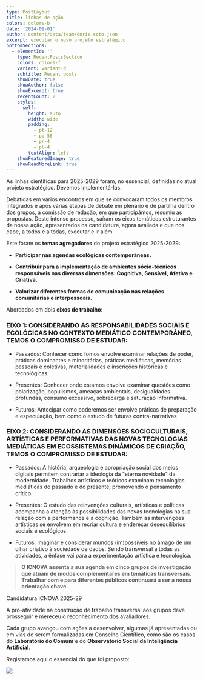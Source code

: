 ```yaml
---
type: PostLayout
title: linhas de ação
colors: colors-b
date: '2024-01-01'
author: content/data/team/doris-soto.json
excerpt: executar o novo projeto estratégico
bottomSections:
  - elementId: ''
    type: RecentPostsSection
    colors: colors-f
    variant: variant-d
    subtitle: Recent posts
    showDate: true
    showAuthor: false
    showExcerpt: true
    recentCount: 2
    styles:
      self:
        height: auto
        width: wide
        padding:
          - pt-12
          - pb-56
          - pr-4
          - pl-4
        textAlign: left
    showFeaturedImage: true
    showReadMoreLink: true
---
```

As linhas científicas para 2025-2029 foram, no essencial, definidas no atual projeto estratégico. Devemos implementá-las.

Debatidas em vários encontros em que se convocaram todos os membros integrados e após várias etapas de debate em plenário e de partilha dentro dos grupos, a comissão de redação, em que participámos, resumiu as propostas. Deste intenso processo, saíram os eixos temáticos estruturantes da nossa ação, apresentados na candidatura, agora avaliada e que nos cabe, a todos e a todas, executar e ir além.

Este foram os **temas agregadores** do projeto estratégico 2025-2029:

*   **Participar nas agendas ecológicas contemporâneas.**

*   **Contribuir para a implementação de ambientes sócio-técnicos responsáveis nas diversas dimensões: Cognitiva, Sensível, Afetiva e Criativa.**

*   **Valorizar diferentes formas de comunicação nas relações comunitárias e interpessoais.**

Abordados em dois **eixos de trabalho**:

### EIXO 1: CONSIDERANDO AS RESPONSABILIDADES SOCIAIS E ECOLÓGICAS NO CONTEXTO MEDIÁTICO CONTEMPORÂNEO, TEMOS O COMPROMISSO DE ESTUDAR:

*   Passados: Conhecer como fomos envolve examinar relações de poder, práticas dominantes e minoritárias, práticas mediáticas, memórias pessoais e coletivas, materialidades e inscrições históricas e tecnológicas.

*   Presentes: Conhecer onde estamos envolve examinar questões como polarização, populismos, ameaças ambientais, desigualdades profundas, consumo excessivo, sobrecarga e saturação informativa.

*   Futuros: Antecipar como poderemos ser envolve práticas de preparação e especulação, bem como o estudo de futuras contra-narrativas

### EIXO 2: CONSIDERANDO AS DIMENSÕES SOCIOCULTURAIS, ARTÍSTICAS E PERFORMATIVAS DAS NOVAS TECNOLOGIAS MEDIÁTICAS EM ECOSSISTEMAS DINÂMICOS DE CRIAÇÃO, TEMOS O COMPROMISSO DE ESTUDAR:

*   Passados: A história, arqueologia e apropriação social dos meios digitais permitem contrariar a ideologia da "eterna novidade" da modernidade. Trabalhos artísticos e teóricos examinam tecnologias mediáticas do passado e do presente, promovendo o pensamento crítico.

*   Presentes: O estudo das reinvenções culturais, artísticas e políticas acompanha a atenção às possibilidades das novas tecnologias na sua relação com a performance e a cognição. Também as intervenções artísticas se envolvem em recriar cultura e endereçar desequilíbrios sociais e ecológicos.

*   Futuros: Imaginar e considerar mundos (im)possíveis no âmago de um olhar criativo à sociedade de dados. Sendo transversal a todas as atividades, a ênfase vai para a experimentação artística e tecnológica.

> **O ICNOVA assenta a sua agenda em cinco grupos de investigação que atuam de modos complementares em temáticas transversais. Trabalhar com e para diferentes públicos continuará a ser a nossa orientação chave.**

Candidatura ICNOVA 2025-29

A pro-atividade na construção de trabalho transversal aos grupos deve prosseguir e mereceu o reconhecimento dos avaliadores.

Cada grupo avançou com ações a desenvolver, algumas já apresentadas ou em vias de serem formalizadas em Conselho Científico, como são os casos do **Laboratório do Comum** e do **Observatório Social da Inteligência Artificial**.

Registamos aqui o essencial do que foi proposto:

![](https://lh7-rt.googleusercontent.com/docsz/AD_4nXcemJm1W6bO8uvXysS93iiRZxlP3oRp-rnJCcMwi9IwIZSyckL-AcMq7T7jew4SdUAOcxBBGcyhlITKWKUSZK0Rm015cPI712qecJDOSjdfqDuNx7pEv4018OgAfawB-cgI8fF_OZWMiirTET1Fi88?key=Xd9zGtb0yUqMxmIO2-GfhuIJ)

